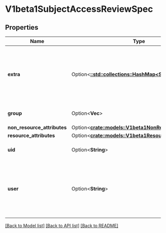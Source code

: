 # V1beta1SubjectAccessReviewSpec

## Properties

Name | Type | Description | Notes
------------ | ------------- | ------------- | -------------
**extra** | Option<[**::std::collections::HashMap<String, Vec<String>>**](array.md)> | Extra corresponds to the user.Info.GetExtra() method from the authenticator.  Since that is input to the authorizer it needs a reflection here. | [optional]
**group** | Option<**Vec<String>**> | Groups is the groups you're testing for. | [optional]
**non_resource_attributes** | Option<[**crate::models::V1beta1NonResourceAttributes**](v1beta1.NonResourceAttributes.md)> |  | [optional]
**resource_attributes** | Option<[**crate::models::V1beta1ResourceAttributes**](v1beta1.ResourceAttributes.md)> |  | [optional]
**uid** | Option<**String**> | UID information about the requesting user. | [optional]
**user** | Option<**String**> | User is the user you're testing for. If you specify \"User\" but not \"Group\", then is it interpreted as \"What if User were not a member of any groups | [optional]

[[Back to Model list]](../README.md#documentation-for-models) [[Back to API list]](../README.md#documentation-for-api-endpoints) [[Back to README]](../README.md)


